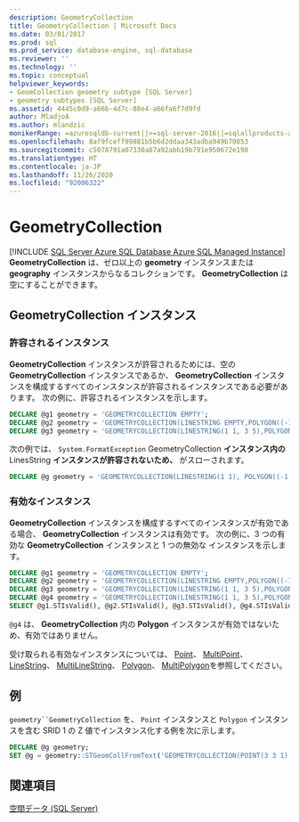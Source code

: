 ```yaml
---
description: GeometryCollection
title: GeometryCollection | Microsoft Docs
ms.date: 03/01/2017
ms.prod: sql
ms.prod_service: database-engine, sql-database
ms.reviewer: ''
ms.technology: ''
ms.topic: conceptual
helpviewer_keywords:
- GeomCollection geometry subtype [SQL Server]
- geometry subtypes [SQL Server]
ms.assetid: 4445c0d9-a66b-4d7c-88e4-a66fa6f7d9fd
author: MladjoA
ms.author: mlandzic
monikerRange: =azuresqldb-current||>=sql-server-2016||=sqlallproducts-allversions||>=sql-server-linux-2017||=azuresqldb-mi-current
ms.openlocfilehash: 8af9fceff99881b5b6d2ddaa343adba949b70853
ms.sourcegitcommit: c5078791a07330a87a92abb19b791e950672e198
ms.translationtype: HT
ms.contentlocale: ja-JP
ms.lasthandoff: 11/26/2020
ms.locfileid: "92006322"
---
```

# <a name="geometrycollection"></a>GeometryCollection
[!INCLUDE [SQL Server Azure SQL Database Azure SQL Managed Instance](../../includes/applies-to-version/sql-asdb-asdbmi.md)]
  **GeometryCollection** は、ゼロ以上の **geometry** インスタンスまたは **geography** インスタンスからなるコレクションです。 **GeometryCollection** は空にすることができます。  
  
## <a name="geometrycollection-instances"></a>GeometryCollection インスタンス  
  
### <a name="accepted-instances"></a>許容されるインスタンス  
 **GeometryCollection** インスタンスが許容されるためには、空の **GeometryCollection** インスタンスであるか、 **GeometryCollection** インスタンスを構成するすべてのインスタンスが許容されるインスタンスである必要があります。 次の例に、許容されるインスタンスを示します。  
  
```sql  
DECLARE @g1 geometry = 'GEOMETRYCOLLECTION EMPTY';  
DECLARE @g2 geometry = 'GEOMETRYCOLLECTION(LINESTRING EMPTY,POLYGON((-1 -1, -1 -5, -5 -5, -5 -1, -1 -1)))';  
DECLARE @g3 geometry = 'GEOMETRYCOLLECTION(LINESTRING(1 1, 3 5),POLYGON((-1 -1, -1 -5, -5 -5, -5 -1, -1 -1)))';  
```  
  
 次の例では、 `System.FormatException` GeometryCollection **インスタンス内の** LinesString **インスタンスが許容されないため、** がスローされます。  
  
```sql  
DECLARE @g geometry = 'GEOMETRYCOLLECTION(LINESTRING(1 1), POLYGON((-1 -1, -1 -5, -5 -5, -5 -1, -1 -1)))';  
```  
  
### <a name="valid-instances"></a>有効なインスタンス  
 **GeometryCollection** インスタンスを構成するすべてのインスタンスが有効である場合、 **GeometryCollection** インスタンスは有効です。 次の例に、3 つの有効な **GeometryCollection** インスタンスと 1 つの無効な インスタンスを示します。  
  
```sql  
DECLARE @g1 geometry = 'GEOMETRYCOLLECTION EMPTY';  
DECLARE @g2 geometry = 'GEOMETRYCOLLECTION(LINESTRING EMPTY,POLYGON((-1 -1, -1 -5, -5 -5, -5 -1, -1 -1)))';  
DECLARE @g3 geometry = 'GEOMETRYCOLLECTION(LINESTRING(1 1, 3 5),POLYGON((-1 -1, -1 -5, -5 -5, -5 -1, -1 -1)))';  
DECLARE @g4 geometry = 'GEOMETRYCOLLECTION(LINESTRING(1 1, 3 5),POLYGON((-1 -1, 1 -5, -5 5, -5 -1, -1 -1)))';  
SELECT @g1.STIsValid(), @g2.STIsValid(), @g3.STIsValid(), @g4.STIsValid();  
```  
  
 `@g4` は、 **GeometryCollection** 内の **Polygon** インスタンスが有効ではないため、有効ではありません。  
  
 受け取られる有効なインスタンスについては、 [Point](../../relational-databases/spatial/point.md)、 [MultiPoint](../../relational-databases/spatial/multipoint.md)、 [LineString](../../relational-databases/spatial/linestring.md)、 [MultiLineString](../../relational-databases/spatial/multilinestring.md)、 [Polygon](../../relational-databases/spatial/polygon.md)、 [MultiPolygon](../../relational-databases/spatial/multipolygon.md)を参照してください。  
  
## <a name="examples"></a>例  
 `geometry``GeometryCollection` を、 `Point` インスタンスと `Polygon` インスタンスを含む SRID 1 の Z 値でインスタンス化する例を次に示します。  
  
```sql  
DECLARE @g geometry;  
SET @g = geometry::STGeomCollFromText('GEOMETRYCOLLECTION(POINT(3 3 1), POLYGON((0 0 2, 1 10 3, 1 0 4, 0 0 2)))', 1);  
```  
  
## <a name="see-also"></a>関連項目  
 [空間データ &#40;SQL Server&#41;](../../relational-databases/spatial/spatial-data-sql-server.md)  
  
  
